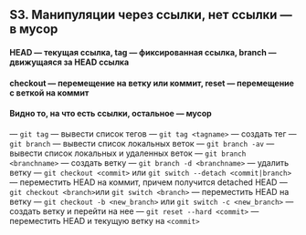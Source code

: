 ## S3. Манипуляции через ссылки, нет ссылки — в мусор
#### HEAD — текущая ссылка, tag — фиксированная ссылка, branch — движущаяся за HEAD ссылка
#### checkout — перемещение на ветку или коммит, reset — перемещение с веткой на коммит
#### Видно то, на что есть ссылки, остальное — мусор
— `git tag` — вывести список тегов
— `git tag <tagname>` — создать тег
— `git branch` — вывести список локальных веток
— `git branch -av` — вывести список локальных и удаленных веток
— `git branch <branchname>` — создать ветку
— `git branch -d <branchname>` — удалить ветку
— `git checkout <commit>` или `git switch --detach <commit|branch>` — переместить HEAD на коммит, причем получится detached HEAD
— `git checkout <branch>`или `git switch <branch>` — переместить HEAD на ветку
— `git checkout -b <new_branch>` или `git switch -c <new_branch>` — создать ветку и перейти на нее
— `git reset --hard <commit>` — переместить HEAD и текущую ветку на `<commit>`